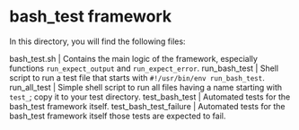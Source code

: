 # bash\_test framework

In this directory, you will find the following files:

bash\_test.sh             | Contains the main logic of the framework, especially functions `run_expect_output` and `run_expect_error`.
run\_bash\_test           | Shell script to run a test file that starts with `#!/usr/bin/env run_bash_test`.
run\_all\_test            | Simple shell script to run all files having a name starting with `test_`; copy it to your test directory.
test\_bash\_test          | Automated tests for the bash\_test framework itself.
test\_bash\_test\_failure | Automated tests for the bash\_test framework itself those tests are expected to fail.
